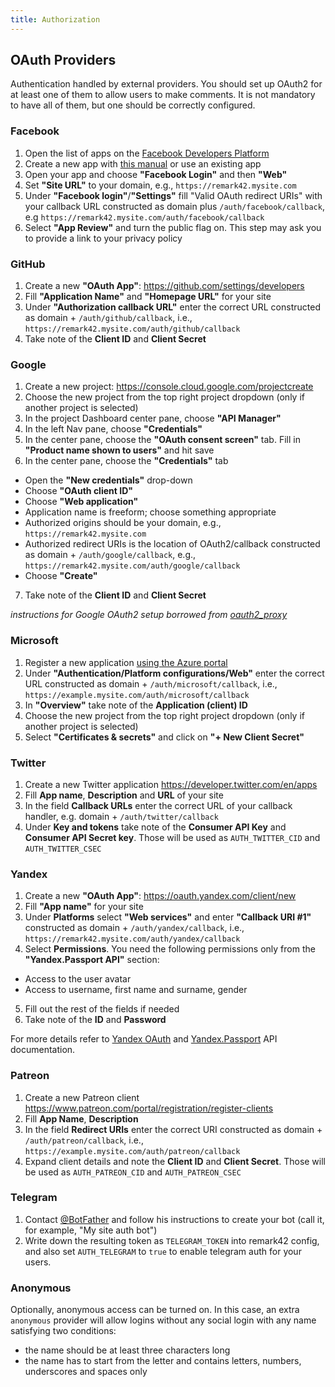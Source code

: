 ```yaml
---
title: Authorization
---
```


## OAuth Providers

Authentication handled by external providers. You should set up OAuth2 for at least one of them to allow users to make comments. It is not mandatory to have all of them, but one should be correctly configured.

### Facebook

1. Open the list of apps on the [Facebook Developers Platform](https://developers.facebook.com/apps)
2. Create a new app with [this manual](https://developers.facebook.com/docs/development/create-an-app/) or use an existing app
3. Open your app and choose **"Facebook Login"** and then **"Web"**
4. Set **"Site URL"** to your domain, e.g., `https://remark42.mysite.com`
5. Under **"Facebook login"**/**"Settings"** fill "Valid OAuth redirect URIs" with your callback URL constructed as domain plus `/auth/facebook/callback`, e.g `https://remark42.mysite.com/auth/facebook/callback`
6. Select **"App Review"** and turn the public flag on. This step may ask you to provide a link to your privacy policy

### GitHub

1. Create a new **"OAuth App"**: https://github.com/settings/developers
2. Fill **"Application Name"** and **"Homepage URL"** for your site
3. Under **"Authorization callback URL"** enter the correct URL constructed as domain + `/auth/github/callback`, i.e., `https://remark42.mysite.com/auth/github/callback`
4. Take note of the **Client ID** and **Client Secret**

### Google

1. Create a new project: https://console.cloud.google.com/projectcreate
2. Choose the new project from the top right project dropdown (only if another project is selected)
3. In the project Dashboard center pane, choose **"API Manager"**
4. In the left Nav pane, choose **"Credentials"**
5. In the center pane, choose the **"OAuth consent screen"** tab. Fill in **"Product name shown to users"** and hit save
6. In the center pane, choose the **"Credentials"** tab

- Open the **"New credentials"** drop-down
- Choose **"OAuth client ID"**
- Choose **"Web application"**
- Application name is freeform; choose something appropriate
- Authorized origins should be your domain, e.g., `https://remark42.mysite.com`
- Authorized redirect URIs is the location of OAuth2/callback constructed as domain + `/auth/google/callback`, e.g., `https://remark42.mysite.com/auth/google/callback`
- Choose **"Create"**

7. Take note of the **Client ID** and **Client Secret**

_instructions for Google OAuth2 setup borrowed from [oauth2_proxy](https://github.com/bitly/oauth2_proxy)_

### Microsoft

1. Register a new application [using the Azure portal](https://docs.microsoft.com/en-us/graph/auth-register-app-v2)
2. Under **"Authentication/Platform configurations/Web"** enter the correct URL constructed as domain + `/auth/microsoft/callback`, i.e., `https://example.mysite.com/auth/microsoft/callback`
3. In **"Overview"** take note of the **Application (client) ID**
4. Choose the new project from the top right project dropdown (only if another project is selected)
5. Select **"Certificates & secrets"** and click on **"+ New Client Secret"**

### Twitter

1. Create a new Twitter application https://developer.twitter.com/en/apps
2. Fill **App name**, **Description** and **URL** of your site
3. In the field **Callback URLs** enter the correct URL of your callback handler, e.g. domain + `/auth/twitter/callback`
4. Under **Key and tokens** take note of the **Consumer API Key** and **Consumer API Secret key**. Those will be used as `AUTH_TWITTER_CID` and `AUTH_TWITTER_CSEC`

### Yandex

1. Create a new **"OAuth App"**: https://oauth.yandex.com/client/new
2. Fill **"App name"** for your site
3. Under **Platforms** select **"Web services"** and enter **"Callback URI #1"** constructed as domain + `/auth/yandex/callback`, i.e., `https://remark42.mysite.com/auth/yandex/callback`
4. Select **Permissions**. You need the following permissions only from the **"Yandex.Passport API"** section:

- Access to the user avatar
- Access to username, first name and surname, gender

5. Fill out the rest of the fields if needed
6. Take note of the **ID** and **Password**

For more details refer to [Yandex OAuth](https://yandex.com/dev/oauth/doc/dg/concepts/about.html) and [Yandex.Passport](https://yandex.com/dev/passport/doc/dg/index.html) API documentation.

### Patreon

1. Create a new Patreon client https://www.patreon.com/portal/registration/register-clients
2. Fill **App Name**, **Description**
3. In the field **Redirect URIs** enter the correct URI constructed as domain + `/auth/patreon/callback`, i.e., `https://example.mysite.com/auth/patreon/callback`
4. Expand client details and note the **Client ID** and **Client Secret**. Those will be used as `AUTH_PATREON_CID` and `AUTH_PATREON_CSEC`

### Telegram

1. Contact [@BotFather](https://t.me/botfather) and follow his instructions to create your bot (call it, for example, "My site auth bot")
1. Write down the resulting token as `TELEGRAM_TOKEN` into remark42 config, and also set `AUTH_TELEGRAM` to `true` to enable telegram auth for your users.

### Anonymous

Optionally, anonymous access can be turned on. In this case, an extra `anonymous` provider will allow logins without any social login with any name satisfying two conditions:

- the name should be at least three characters long
- the name has to start from the letter and contains letters, numbers, underscores and spaces only
